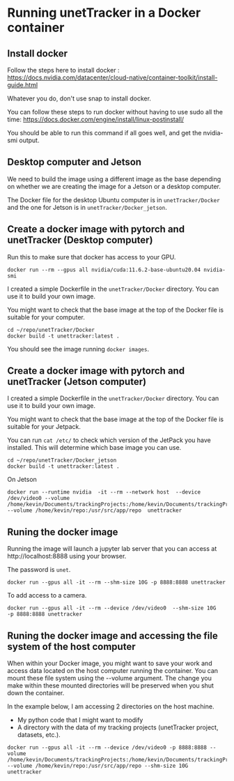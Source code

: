 # Running unetTracker in a Docker container

## Install docker

Follow the steps here to install docker : https://docs.nvidia.com/datacenter/cloud-native/container-toolkit/install-guide.html

Whatever you do, don't use snap to install docker.

You can follow these steps to run docker without having to use sudo all the time: https://docs.docker.com/engine/install/linux-postinstall/

You should be able to run this command if all goes well, and get the nvidia-smi output.


## Desktop computer and Jetson

We need to build the image using a different image as the base depending on whether we are creating the image for a Jetson or a desktop computer.

The Docker file for the desktop Ubuntu computer is in `unetTracker/Docker` and the one for Jetson is in `unetTracker/Docker_jetson`.


## Create a docker image with pytorch and unetTracker (Desktop computer)

Run this to make sure that docker has access to your GPU.

```
docker run --rm --gpus all nvidia/cuda:11.6.2-base-ubuntu20.04 nvidia-smi
```

I created a simple Dockerfile in the `unetTracker/Docker` directory. You can use it to build your own image.

You might want to check that the base image at the top of the Docker file is suitable for your computer.

```
cd ~/repo/unetTracker/Docker
docker build -t unettracker:latest .
```

You should see the image running `docker images`.

## Create a docker image with pytorch and unetTracker (Jetson computer)

I created a simple Dockerfile in the `unetTracker/Docker` directory. You can use it to build your own image.

You might want to check that the base image at the top of the Docker file is suitable for your Jetpack.

You can run `cat /etc/` to check which version of the JetPack you have installed. This will determine which base image you can use.

```
cd ~/repo/unetTracker/Docker_jetson
docker build -t unettracker:latest .
```
On Jetson

```
docker run --runtime nvidia  -it --rm --network host  --device /dev/video0 --volume /home/kevin/Documents/trackingProjects:/home/kevin/Documents/trackingProjects --volume /home/kevin/repo:/usr/src/app/repo  unettracker
```

## Runing the docker image

Running the image will launch a jupyter lab server that you can access at http://localhost:8888 using your browser.

The password is `unet`.

```
docker run --gpus all -it --rm --shm-size 10G -p 8888:8888 unettracker
```

To add access to a camera.
 
```
docker run --gpus all -it --rm --device /dev/video0  --shm-size 10G   -p 8888:8888 unettracker 
```

## Runing the docker image and accessing the file system of the host computer

When within your Docker image, you might want to save your work and access data located on the host computer running the container. You can mount these file system using the --volume argument. The change you make within these mounted directories will be preserved when you shut down the container.

In the example below, I am accessing 2 directories on the host machine.

* My python code that I might want to modify
* A directory with the data of my tracking projects (unetTracker project, datasets, etc.).

```
docker run --gpus all -it --rm --device /dev/video0 -p 8888:8888 --volume /home/kevin/Documents/trackingProjects:/home/kevin/Documents/trackingProjects --volume /home/kevin/repo:/usr/src/app/repo --shm-size 10G  unettracker
```
